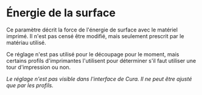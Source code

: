 Énergie de la surface
===

Ce paramètre décrit la force de l'énergie de surface avec le matériel imprimé. Il n'est pas censé être modifié, mais seulement prescrit par le matériau utilisé.

Ce réglage n'est pas utilisé pour le découpage pour le moment, mais certains profils d'imprimantes l'utilisent pour déterminer s'il faut utiliser une tour d'impression ou non.

*Le réglage n'est pas visible dans l'interface de Cura. Il ne peut être ajusté que par les profils.*
